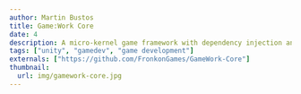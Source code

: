 ```yaml
---
author: Martin Bustos
title: Game:Work Core
date: 4
description: A micro-kernel game framework with dependency injection and event-driven communication
tags: ["unity", "gamedev", "game development"]
externals: ["https://github.com/FronkonGames/GameWork-Core"]
thumbnail:
  url: img/gamework-core.jpg
---
```

